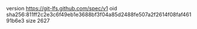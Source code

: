 version https://git-lfs.github.com/spec/v1
oid sha256:811ff2c2e3c6f49eb1e3688bf3f04a85d2488fe507a2f2614f08faf46191b6e3
size 2627
